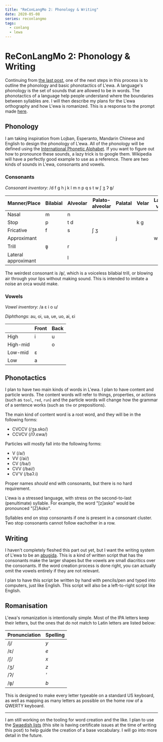 ```yaml
---
title: "ReConLangMo 2: Phonology & Writing"
date: 2020-05-08
series: reconlangmo
tags:
  - conlang
  - lewa
---
```


# ReConLangMo 2: Phonology & Writing

Continuing from [the last post][rclm1], one of the next steps in this process is
to outline the phonology and basic phonotactics of L'ewa. A language's phonology
is the set of sounds that are allowed to be in words. The phonotactics of a
language help people understand where the boundaries between syllables are. I
will then describe my plans for the L'ewa orthography and how L'ewa is
romanized. This is a response to the prompt made [here][rclm2prompt].

[rclm1]: https://christine.website/blog/reconlangmo-1-name-ctx-history-2020-05-05
[rclm2prompt]: https://www.reddit.com/r/conlangs/comments/gfp3hw/reconlangmo_2_phonology_writing/

## Phonology

I am taking inspiration from Lojban, Esperanto, Mandarin Chinese and English to
design the phonology of L'ewa. All of the phonology will be defined using the
[International Phonetic Alphabet][ipa]. If you want to figure out how to
pronounce these sounds, a lazy trick is to google them. Wikipedia will have a
perfectly good example to use as a reference. There are two kinds of sounds in
L'ewa, consonants and vowels.

[ipa]: https://en.wikipedia.org/wiki/International_Phonetic_Alphabet

### Consonants

*Consonant inventory*: /d f g h j k l m n p q s t w ʃ ʒ ʔ ʙ̥/

| Manner/Place        | Bilabial | Alveolar | Palato-alveolar | Palatal | Velar | Labio-velar | Uvular | Glottal |
|---------------------|----------|----------|-----------------|---------|-------|-------------|--------|---------|
| Nasal               | m        | n        |                 |         |       |             |        |         |
| Stop                | p        | t d      |                 |         | k g   |             | q      | ʔ       |
| Fricative           | f        | s        | ʃ ʒ             |         |       |             |        | h       |
| Approximant         |          |          |                 | j       |       | w           |        |         |
| Trill               | ʙ̥        | r        |                 |         |       |             |        |         |
| Lateral approximant |          | l        |                 |         |       |             |        |         |

The weirdest consonant is /ʙ̥/, which is a voiceless bilabial trill, or blowing
air through your lips without making sound. This is intended to imitate a noise
an orca would make.

### Vowels

*Vowel inventory*: /a ɛ i o u/

*Diphthongs*: au, oi, ua, ue, uo, ai, ɛi

|          | Front | Back |
|----------|-------|------|
| High     | i     | u    |
| High-mid |       | o    |
| Low-mid  | ɛ     |      |
| Low      | a     |      |

## Phonotactics

I plan to have two main kinds of words in L'ewa. I plan to have content and
particle words. The content words will refer to things, properties, or actions
(such as `tool`, `red`, `run`) and the particle words will change how the
grammar of a sentence works (such as `the` or prepositions).

The main kind of content word is a root word, and they will be in the following
forms:

- CVCCV (/ʒa.sko/)
- CCVCV (/lʔ.ɛwa/)

Particles will mostly fall into the following forms:

- V (/a/)
- VV (/ai/)
- CV (/ba/)
- CVV (/bai/)
- CV'V (/baʔ.i)

Proper names _should_ end with consonants, but there is no hard requirement.

L'ewa is a stressed language, with stress on the second-to-last (penultimate)
syllable. For example, the word "[z]asko" would be pronounced "[Z]Asko".

Syllables end on stop consonants if one is present in a consonant cluster. Two
stop consonants cannot follow eachother in a row. 

## Writing

I haven't completely fleshed this part out yet, but I want the writing system of
L'ewa to be an [abugida][abugida]. This is a kind of written script that has the
consonants make the larger shapes but the vowels are small diacritics over the
consonants. If the word creation process is done right, you can actually omit
the vowels entirely if they are not relevant.

[abugida]: https://en.wikipedia.org/wiki/Abugida

I plan to have this script be written by hand with pencils/pen and typed into
computers, just like English. This script will also be a left-to-right script
like English.

## Romanisation

L'ewa's romanization is intentionally simple. Most of the IPA letters keep their
letters, but the ones that do not match to Latin letters are listed below:

| Pronunciation | Spelling |
|---------------|----------|
| /j/           | *y*      |
| /ɛ/           | *e*      |
| /ʃ/           | *x*      |
| /ʒ/           | *z*      |
| /ʔ/           | *'*      |
| /ʙ̥/          | *b*      |

This is designed to make every letter typeable on a standard US keyboard, as
well as mapping as many letters as possible on the home row of a QWERTY
keyboard.

---

I am still working on the tooling for word creation and the like. I plan to use
the [Swaedish lists][swaedish] (this site is having certificate issues at the
time of writing this post) to help guide the creation of a base vocabulary. I
will go into more detail in the future.

[swaedish]: https://cals.info/word/list/
